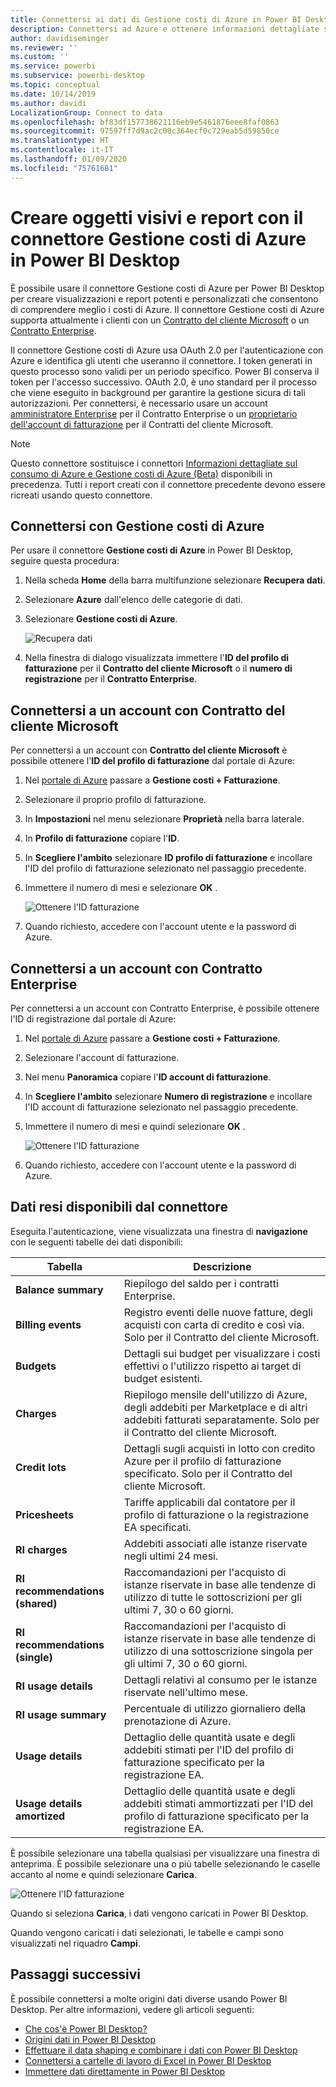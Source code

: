 ```yaml
---
title: Connettersi ai dati di Gestione costi di Azure in Power BI Desktop
description: Connettersi ad Azure e ottenere informazioni dettagliate sui costi di Azure e sull'utilizzo con Power BI Desktop
author: davidiseminger
ms.reviewer: ''
ms.custom: ''
ms.service: powerbi
ms.subservice: powerbi-desktop
ms.topic: conceptual
ms.date: 10/14/2019
ms.author: davidi
LocalizationGroup: Connect to data
ms.openlocfilehash: bf83df157738621116eb9e5461876eee8faf0863
ms.sourcegitcommit: 97597ff7d9ac2c08c364ecf0c729eab5d59850ce
ms.translationtype: HT
ms.contentlocale: it-IT
ms.lasthandoff: 01/09/2020
ms.locfileid: "75761681"
---
```

# <a name="create-visuals-and-reports-with-the-azure-cost-management-connector-in-power-bi-desktop"></a>Creare oggetti visivi e report con il connettore Gestione costi di Azure in Power BI Desktop

È possibile usare il connettore Gestione costi di Azure per Power BI Desktop per creare visualizzazioni e report potenti e personalizzati che consentono di comprendere meglio i costi di Azure. Il connettore Gestione costi di Azure supporta attualmente i clienti con un [Contratto del cliente Microsoft](https://azure.microsoft.com/pricing/purchase-options/microsoft-customer-agreement/) o un [Contratto Enterprise](https://azure.microsoft.com/pricing/enterprise-agreement/).  

Il connettore Gestione costi di Azure usa OAuth 2.0 per l'autenticazione con Azure e identifica gli utenti che useranno il connettore. I token generati in questo processo sono validi per un periodo specifico. Power BI conserva il token per l'accesso successivo. OAuth 2.0, è uno standard per il processo che viene eseguito in background per garantire la gestione sicura di tali autorizzazioni. Per connettersi, è necessario usare un account [amministratore Enterprise](https://docs.microsoft.com/azure/billing/billing-understand-ea-roles) per il Contratto Enterprise o un [proprietario dell'account di fatturazione](https://docs.microsoft.com/azure/billing/billing-understand-mca-roles) per il Contratti del cliente Microsoft. 

> [!NOTE]
> Questo connettore sostituisce i connettori [Informazioni dettagliate sul consumo di Azure e Gestione costi di Azure (Beta)](desktop-connect-azure-consumption-insights.md) disponibili in precedenza. Tutti i report creati con il connettore precedente devono essere ricreati usando questo connettore.

## <a name="connect-using-azure-cost-management"></a>Connettersi con Gestione costi di Azure

Per usare il connettore **Gestione costi di Azure** in Power BI Desktop, seguire questa procedura:

1.  Nella scheda **Home** della barra multifunzione selezionare **Recupera dati**.
2.  Selezionare **Azure** dall'elenco delle categorie di dati.
3.  Selezionare **Gestione costi di Azure**.

    ![Recupera dati](media/desktop-connect-azure-cost-management/azure-cost-management-00b.png)

4. Nella finestra di dialogo visualizzata immettere l'**ID del profilo di fatturazione** per il **Contratto del cliente Microsoft** o il **numero di registrazione** per il **Contratto Enterprise**. 


## <a name="connect-to-a-microsoft-customer-agreement-account"></a>Connettersi a un account con Contratto del cliente Microsoft 

Per connettersi a un account con **Contratto del cliente Microsoft** è possibile ottenere l'**ID del profilo di fatturazione** dal portale di Azure:

1.  Nel [portale di Azure](https://portal.azure.com/) passare a **Gestione costi + Fatturazione**.
2.  Selezionare il proprio profilo di fatturazione. 
3.  In **Impostazioni** nel menu selezionare **Proprietà** nella barra laterale.
4.  In **Profilo di fatturazione** copiare l'**ID**. 
5.  In **Scegliere l'ambito**  selezionare **ID profilo di fatturazione** e incollare l'ID del profilo di fatturazione selezionato nel passaggio precedente. 
6.  Immettere il numero di mesi e selezionare **OK** .

    ![Ottenere l'ID fatturazione](media/desktop-connect-azure-cost-management/azure-cost-management-01a.png)

7.  Quando richiesto, accedere con l'account utente e la password di Azure. 


## <a name="connect-to-an-enterprise-agreement-account"></a>Connettersi a un account con Contratto Enterprise

Per connettersi a un account con Contratto Enterprise, è possibile ottenere l'ID di registrazione dal portale di Azure:

1.  Nel [portale di Azure](https://portal.azure.com/) passare a **Gestione costi + Fatturazione**.
2.  Selezionare l'account di fatturazione.
3.  Nel menu **Panoramica** copiare l'**ID account di fatturazione**.
4.  In **Scegliere l'ambito**  selezionare **Numero di registrazione** e incollare l'ID account di fatturazione selezionato nel passaggio precedente. 
5.  Immettere il numero di mesi e quindi selezionare **OK** .

    ![Ottenere l'ID fatturazione](media/desktop-connect-azure-cost-management/azure-cost-management-01b.png)

6.  Quando richiesto, accedere con l'account utente e la password di Azure. 

## <a name="data-available-through-the-connector"></a>Dati resi disponibili dal connettore

Eseguita l'autenticazione, viene visualizzata una finestra di **navigazione** con le seguenti tabelle dei dati disponibili:



| **Tabella** | **Descrizione** |
| --- | --- |
| **Balance summary** | Riepilogo del saldo per i contratti Enterprise. |
| **Billing events** | Registro eventi delle nuove fatture, degli acquisti con carta di credito e così via. Solo per il Contratto del cliente Microsoft. |
| **Budgets** | Dettagli sui budget per visualizzare i costi effettivi o l'utilizzo rispetto ai target di budget esistenti. |
| **Charges** | Riepilogo mensile dell'utilizzo di Azure, degli addebiti per Marketplace e di altri addebiti fatturati separatamente. Solo per il Contratto del cliente Microsoft. |
| **Credit lots** | Dettagli sugli acquisti in lotto con credito Azure per il profilo di fatturazione specificato. Solo per il Contratto del cliente Microsoft. |
| **Pricesheets** | Tariffe applicabili dal contatore per il profilo di fatturazione o la registrazione EA specificati. |
| **RI charges** | Addebiti associati alle istanze riservate negli ultimi 24 mesi. |
| **RI recommendations (shared)** | Raccomandazioni per l'acquisto di istanze riservate in base alle tendenze di utilizzo di tutte le sottoscrizioni per gli ultimi 7, 30 o 60 giorni. |
| **RI recommendations (single)** | Raccomandazioni per l'acquisto di istanze riservate in base alle tendenze di utilizzo di una sottoscrizione singola per gli ultimi 7, 30 o 60 giorni. |
| **RI usage details** | Dettagli relativi al consumo per le istanze riservate nell'ultimo mese. |
| **RI usage summary** | Percentuale di utilizzo giornaliero della prenotazione di Azure. |
| **Usage details** | Dettaglio delle quantità usate e degli addebiti stimati per l'ID del profilo di fatturazione specificato per la registrazione EA. |
| **Usage details amortized** | Dettaglio delle quantità usate e degli addebiti stimati ammortizzati per l'ID del profilo di fatturazione specificato per la registrazione EA. |

È possibile selezionare una tabella qualsiasi per visualizzare una finestra di anteprima. È possibile selezionare una o più tabelle selezionando le caselle accanto al nome e quindi selezionare **Carica**.

![Ottenere l'ID fatturazione](media/desktop-connect-azure-cost-management/azure-cost-management-01c.png)

Quando si seleziona **Carica**, i dati vengono caricati in Power BI Desktop. 

Quando vengono caricati i dati selezionati, le tabelle e campi sono visualizzati nel riquadro **Campi**.


## <a name="next-steps"></a>Passaggi successivi

È possibile connettersi a molte origini dati diverse usando Power BI Desktop. Per altre informazioni, vedere gli articoli seguenti:

* [Che cos'è Power BI Desktop?](desktop-what-is-desktop.md)
* [Origini dati in Power BI Desktop](desktop-data-sources.md)
* [Effettuare il data shaping e combinare i dati con Power BI Desktop](desktop-shape-and-combine-data.md)
* [Connettersi a cartelle di lavoro di Excel in Power BI Desktop](desktop-connect-excel.md)   
* [Immettere dati direttamente in Power BI Desktop](desktop-enter-data-directly-into-desktop.md)   
